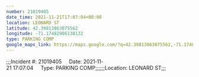```yaml
---
number: 21019405
date_time: 2021-11-21T17:07:04+00:00
location: LEONARD ST
latitude: 42.39813863075562
longitude: -71.17482906130132
type: PARKING COMP
google_maps_link: https://maps.google.com/?q=42.39813863075562,-71.17482906130132
---
```


;;;Incident #: 21019405     Date: 2021‐11‐21 17:07:04     Type: PARKING COMP;;;;;;Location: LEONARD ST;;;
